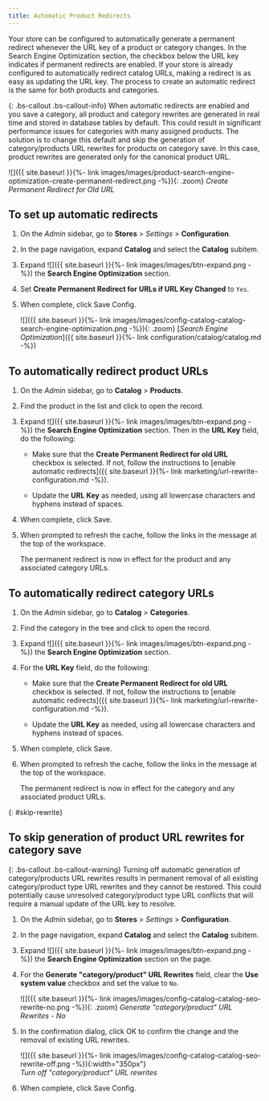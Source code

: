 ```yaml
---
title: Automatic Product Redirects
---
```


Your store can be configured to automatically generate a permanent redirect whenever the URL key of a product or category changes. In the Search Engine Optimization section, the checkbox below the URL key indicates if permanent redirects are enabled. If your store is already configured to automatically redirect catalog URLs, making a redirect is as easy as updating the URL key. The process to create an automatic redirect is the same for both products and categories.

{: .bs-callout .bs-callout-info}
When automatic redirects are enabled and you save a category, all product and category rewrites are generated in real time and stored in database tables by default. This could result in significant performance issues for categories with many assigned products. The solution is to change this default and skip the generation of category/products URL rewrites for products on category save. In this case, product rewrites are generated only for the canonical product URL.

![]({{ site.baseurl }}{%- link images/images/product-search-engine-optimization-create-permanent-redirect.png -%}){: .zoom}
_Create Permanent Redirect for Old URL_

## To set up automatic redirects

1. On the _Admin_ sidebar, go to **Stores** > _Settings_ > **Configuration**.

1. In the page navigation, expand **Catalog** and select the **Catalog** subitem.

1. Expand ![]({{ site.baseurl }}{%- link images/images/btn-expand.png -%}) the **Search Engine Optimization** section.

1. Set **Create Permanent Redirect for URLs if URL Key Changed** to `Yes`.

1. When complete, click <span class="btn">Save Config</span>.

    ![]({{ site.baseurl }}{%- link images/images/config-catalog-catalog-search-engine-optimization.png -%}){: .zoom}
    [_Search Engine Optimization_]({{ site.baseurl }}{%- link configuration/catalog/catalog.md -%})

## To automatically redirect product URLs

1. On the _Admin_ sidebar, go to **Catalog** > **Products**.

1. Find the product in the list and click to open the record.

1. Expand ![]({{ site.baseurl }}{%- link images/images/btn-expand.png -%}) the **Search Engine Optimization** section. Then in the **URL Key** field, do the following:

    - Make sure that the **Create Permanent Redirect for old URL** checkbox is selected. If not, follow the instructions to [enable automatic redirects]({{ site.baseurl }}{%- link marketing/url-rewrite-configuration.md -%}).

    - Update the **URL Key** as needed, using all lowercase characters and hyphens instead of spaces.

1. When complete, click <span class="btn">Save</span>.

1. When prompted to refresh the cache, follow the links in the message at the top of the workspace.

   The permanent redirect is now in effect for the product and any associated category URLs.

## To automatically redirect category URLs

1. On the _Admin_ sidebar, go to **Catalog** > **Categories**.

1. Find the category in the tree and click to open the record.

1. Expand ![]({{ site.baseurl }}{%- link images/images/btn-expand.png -%}) the **Search Engine Optimization** section.

1. For the **URL Key** field, do the following:

    - Make sure that the **Create Permanent Redirect for old URL** checkbox is selected. If not, follow the instructions to [enable automatic redirects]({{ site.baseurl }}{%- link marketing/url-rewrite-configuration.md -%}).

    - Update the **URL Key** as needed, using all lowercase characters and hyphens instead of spaces.

1. When complete, click <span class="btn">Save</span>.

1. When prompted to refresh the cache, follow the links in the message at the top of the workspace.

   The permanent redirect is now in effect for the category and any associated product URLs.

{: #skip-rewrite}
## To skip generation of product URL rewrites for category save

{: .bs-callout .bs-callout-warning}
Turning off automatic generation of category/products URL rewrites results in permanent removal of all existing category/product type URL rewrites and they cannot be restored. This could potentially cause unresolved category/product type URL conflicts that will require a manual update of the URL key to resolve.

1. On the _Admin_ sidebar, go to **Stores** > _Settings_ > **Configuration**.

1. In the page navigation, expand **Catalog** and select the **Catalog** subitem.

1. Expand ![]({{ site.baseurl }}{%- link images/images/btn-expand.png -%}) the **Search Engine Optimization** section on the page.

1. For the  **Generate "category/product" URL Rewrites** field, clear the **Use system value** checkbox and set the value to `No`.

    ![]({{ site.baseurl }}{%- link images/images/config-catalog-catalog-seo-rewrite-no.png -%}){: .zoom}
    _Generate "category/product" URL Rewrites - No_

1. In the confirmation dialog, click <span class="btn">OK</span> to confirm the change and the removal of existing URL rewrites.

    ![]({{ site.baseurl }}{%- link images/images/config-catalog-catalog-seo-rewrite-off.png -%}){:width="350px"}<br/>
    _Turn off "category/product" URL rewrites_

1. When complete, click <span class="btn">Save Config</span>.
